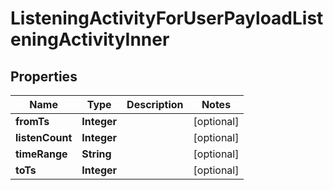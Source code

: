 

# ListeningActivityForUserPayloadListeningActivityInner


## Properties

| Name | Type | Description | Notes |
|------------ | ------------- | ------------- | -------------|
|**fromTs** | **Integer** |  |  [optional] |
|**listenCount** | **Integer** |  |  [optional] |
|**timeRange** | **String** |  |  [optional] |
|**toTs** | **Integer** |  |  [optional] |




